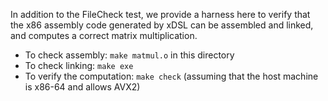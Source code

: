 In addition to the FileCheck test, we provide a harness here to verify that the x86 assembly code generated by xDSL can be assembled and linked, and computes a correct matrix multiplication.

+ To check assembly: `make matmul.o` in this directory
+ To check linking: `make exe`
+ To verify the computation: `make check` (assuming that the host machine is x86-64 and allows AVX2)
